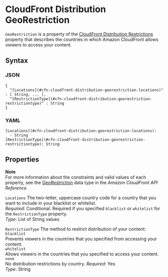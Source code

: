 # CloudFront Distribution GeoRestriction<a name="aws-properties-cloudfront-distribution-georestriction"></a>

`GeoRestriction` is a property of the [CloudFront Distribution Restrictions](aws-properties-cloudfront-distribution-restrictions.md) property that describes the countries in which Amazon CloudFront allows viewers to access your content\.

## Syntax<a name="w2922ab1c21c10c52c14c52b5"></a>

### JSON<a name="aws-properties-cloudfront-distribution-georestriction-syntax.json"></a>

```
{
  "[Locations](#cfn-cloudfront-distribution-georestriction-locations)" : [ String, ... ],
  "[RestrictionType](#cfn-cloudfront-distribution-georestriction-restrictiontype)" : String
}
```

### YAML<a name="aws-properties-cloudfront-distribution-georestriction-syntax.yaml"></a>

```
[Locations](#cfn-cloudfront-distribution-georestriction-locations):
  - String
[RestrictionType](#cfn-cloudfront-distribution-georestriction-restrictiontype): String
```

## Properties<a name="w2922ab1c21c10c52c14c52b7"></a>

**Note**  
For more information about the constraints and valid values of each property, see the [GeoRestriction](https://docs.aws.amazon.com/cloudfront/latest/APIReference/API_GeoRestriction.html) data type in the *Amazon CloudFront API Reference*\.

`Locations`  <a name="cfn-cloudfront-distribution-georestriction-locations"></a>
The two\-letter, uppercase country code for a country that you want to include in your blacklist or whitelist\.  
*Required*: Conditional\. Required if you specified `blacklist` or `whitelist` for the `RestrictionType` property\.  
*Type*: List of String values

`RestrictionType`  <a name="cfn-cloudfront-distribution-georestriction-restrictiontype"></a>
The method to restrict distribution of your content:    
`blacklist`  
Prevents viewers in the countries that you specified from accessing your content\.  
`whitelist`  
Allows viewers in the countries that you specified to access your content\.  
`none`  
No distribution restrictions by country\.
*Required*: Yes  
*Type*: String
